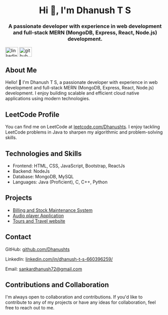 

<h1 align="center">Hi 👋, I'm Dhanush T S</h1>
<h3 align="center">A passionate developer with experience in web development and full-stack MERN (MongoDB, Express, React, Node.js) development.</h3>

<p align="left">
  <a href="https://www.linkedin.com/in/dhanush-t-s-660396259/" target="blank"><img align="center" src="https://cdn.jsdelivr.net/npm/simple-icons@3.0.1/icons/linkedin.svg" alt="linkedin" height="30" width="40" /></a>
  <a href="https://github.com/Dhanushts" target="blank"><img align="center" src="https://cdn.jsdelivr.net/npm/simple-icons@3.0.1/icons/github.svg" alt="github" height="30" width="40" /></a>
</p>

<h2>About Me</h2>
<p>Hello! 👋 I'm Dhanush T S, a passionate developer with experience in web development and full-stack MERN (MongoDB, Express, React, Node.js) development. I enjoy building scalable and efficient cloud native applications using modern technologies.</p>

<h2>LeetCode Profile</h2>
<p>You can find me on LeetCode at <a href="https://leetcode.com/u/user4676yk/" target="blank">leetcode.com/Dhanushts</a>. I enjoy tackling LeetCode problems in Java to sharpen my algorithmic and problem-solving skills.</p>


<h2>Technologies and Skills</h2>
<ul>
  <li>Frontend: HTML, CSS, JavaScript, Bootstrap, ReactJs</li>
  <li>Backend: NodeJs</li>
  <li>Database: MongoDB, MySQL</li>
  <li>Languages: Java (Proficient), C, C++, Python</li>
</ul>

<h2>Projects</h2>
<ul>
  <li><a href="https://github.com/Dhanushts/Billing-and-Stock-Maintenance-System.git" target="blank">Billing and Stock Maintenance System</a></li>
  <li><a href="https://github.com/Dhanushts/Audio-player-Application.git" target="blank">Audio player Application</a></li>
  <li><a href="https://github.com/Dhanushts/tours-website.git" target="blank">Tours and Travel website</a></li>
</ul>

<h2>Contact</h2>
<p>GitHub: <a href="https://github.com/Dhanushts" target="blank">github.com/Dhanushts</a></p>
<p>LinkedIn: <a href="https://www.linkedin.com/in/dhanush-t-s-660396259/" target="blank">linkedin.com/in/dhanush-t-s-660396259/</a></p>
<p>Email: <a href="mailto:sankardhanush72@gmail.com">sankardhanush72@gmail.com</a></p>

<h2>Contributions and Collaboration</h2>
<p>I'm always open to collaboration and contributions. If you'd like to contribute to any of my projects or have any ideas for collaboration, feel free to reach out to me.</p>
